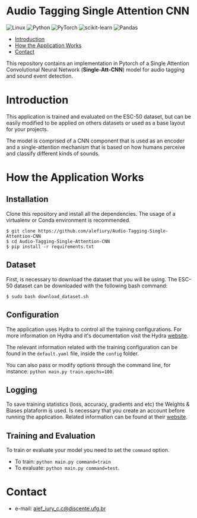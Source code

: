 # Audio Tagging Single Attention CNN

![Linux](https://img.shields.io/badge/Linux-FCC624?style=for-the-badge&logo=linux&logoColor=black)
![Python](https://img.shields.io/badge/python-3670A0?style=for-the-badge&logo=python&logoColor=ffdd54)
![PyTorch](https://img.shields.io/badge/PyTorch-%23EE4C2C.svg?style=for-the-badge&logo=PyTorch&logoColor=white)
![scikit-learn](https://img.shields.io/badge/scikit--learn-%23F7931E.svg?style=for-the-badge&logo=scikit-learn&logoColor=white)
![Pandas](https://img.shields.io/badge/pandas-%23150458.svg?style=for-the-badge&logo=pandas&logoColor=white)

- [Introduction](#Introduction)
- [How the Application Works](#How-the-Application-Works)
- [Contact](#Contact)

This repository contains an implementation in Pytorch of a Single Attention Convolutional Neural Network 
(**Single-Att-CNN**) model for audio tagging and sound event detection.

# Introduction

This application is trained and evaluated on the ESC-50 dataset, but can be easily modified to be
applied on others datasets or used as a base layout for your projects.

The model is comprised of a CNN component that is used as an encoder and a single-attention mechanism
that is based on how humans perceive and classify different kinds of sounds.


# How the Application Works

## Installation

Clone this repository and install all the dependencies. 
The usage of a virtualenv or Conda environment is recommended.

```
$ git clone https://github.com/alefiury/Audio-Tagging-Single-Attention-CNN
$ cd Audio-Tagging-Single-Attention-CNN
$ pip install -r requirements.txt
```

## Dataset

First, is necessary to download the dataset that you will be using. The ESC-50 dataset can be
downloaded with the following bash command:

```
$ sudo bash download_dataset.sh
```

## Configuration

The application uses Hydra to control all the training configurations. For more
information on Hydra and it's documentation visit the Hydra [website](https://hydra.cc/).

The relevant information related with the training configuration can be found in the `default.yaml` 
file, inside the `config` folder.

You can also pass or modify options through the command line, for instance: `python main.py train.epochs=100`.

## Logging

To save training statistics (loss, accuracy, gradients and etc) the Weights & Biases plataform is used. 
Is necessary that you create an account before running the application. 
Related information can be found at their [website](https://wandb.ai/site).

## Training and Evaluation

To train or evaluate your model you need to set the `command` option. 

- To train: `python main.py command=train`
- To evaluate: `python main.py command=test`.

# Contact

- e-mail: alef_iury_c.c@discente.ufg.br
